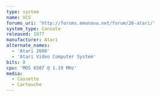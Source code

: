 ```yaml
---
type: system
name: VCS
forums_uri: 'http://forums.emunova.net/forum/26-atari/'
system_type: Console
released: 1977
manufacturer: Atari
alternate_names:
  - 'Atari 2600'
  - 'Atari Video Computer System'
bits: 8
cpu: 'MOS 6507 @ 1.19 MHz'
media:
  - Cassette
  - Cartouche
---
```

